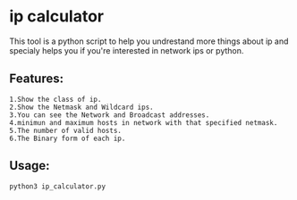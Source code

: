 # ip calculator

This tool is a python script to help you undrestand more things about ip and specialy helps you if you're interested in network ips or python.


## Features:
	
	1.Show the class of ip.
	2.Show the Netmask and Wildcard ips.
	3.You can see the Network and Broadcast addresses.
	4.minimun and maximum hosts in network with that specified netmask.
	5.The number of valid hosts.
	6.The Binary form of each ip.
	
	
## Usage:

`python3 ip_calculator.py`
	
